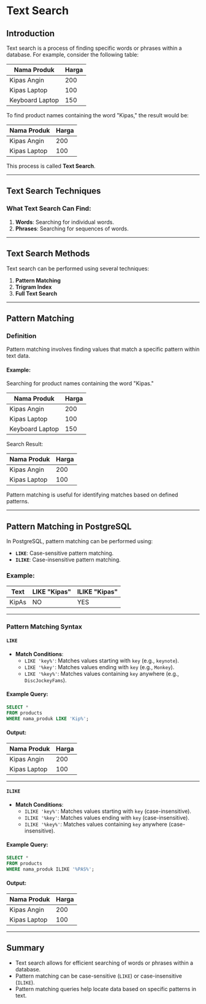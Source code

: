 
# Text Search

## Introduction

Text search is a process of finding specific words or phrases within a database. For example, consider the following table:

| Nama Produk     | Harga |
|------------------|-------|
| Kipas Angin      | 200   |
| Kipas Laptop     | 100   |
| Keyboard Laptop  | 150   |

To find product names containing the word "Kipas," the result would be:

| Nama Produk     | Harga |
|------------------|-------|
| Kipas Angin      | 200   |
| Kipas Laptop     | 100   |

This process is called **Text Search**.

---

## Text Search Techniques

### What Text Search Can Find:
1. **Words**: Searching for individual words.
2. **Phrases**: Searching for sequences of words.

---

## Text Search Methods

Text search can be performed using several techniques:
1. **Pattern Matching**
2. **Trigram Index**
3. **Full Text Search**

---

## Pattern Matching

### Definition
Pattern matching involves finding values that match a specific pattern within text data.

#### Example:
Searching for product names containing the word "Kipas."

| Nama Produk     | Harga |
|------------------|-------|
| Kipas Angin      | 200   |
| Kipas Laptop     | 100   |
| Keyboard Laptop  | 150   |

Search Result:

| Nama Produk     | Harga |
|------------------|-------|
| Kipas Angin      | 200   |
| Kipas Laptop     | 100   |

Pattern matching is useful for identifying matches based on defined patterns.

---

## Pattern Matching in PostgreSQL

In PostgreSQL, pattern matching can be performed using:
- **`LIKE`**: Case-sensitive pattern matching.
- **`ILIKE`**: Case-insensitive pattern matching.

### Example:

| Text  | LIKE "Kipas" | ILIKE "Kipas" |
|-------|--------------|---------------|
| KipAs | NO           | YES           |

---

### Pattern Matching Syntax

#### `LIKE`
- **Match Conditions**:
  - `LIKE 'key%'`: Matches values starting with `key` (e.g., `keynote`).
  - `LIKE '%key'`: Matches values ending with `key` (e.g., `Monkey`).
  - `LIKE '%key%'`: Matches values containing `key` anywhere (e.g., `DiscJockeyFams`).

#### Example Query:
```sql
SELECT *
FROM products
WHERE nama_produk LIKE 'Kip%';
```

#### Output:
| Nama Produk     | Harga |
|------------------|-------|
| Kipas Angin      | 200   |
| Kipas Laptop     | 100   |

---

#### `ILIKE`
- **Match Conditions**:
  - `ILIKE 'key%'`: Matches values starting with `key` (case-insensitive).
  - `ILIKE '%key'`: Matches values ending with `key` (case-insensitive).
  - `ILIKE '%key%'`: Matches values containing `key` anywhere (case-insensitive).

#### Example Query:
```sql
SELECT *
FROM products
WHERE nama_produk ILIKE '%PAS%';
```

#### Output:
| Nama Produk     | Harga |
|------------------|-------|
| Kipas Angin      | 200   |
| Kipas Laptop     | 100   |

---

## Summary

- Text search allows for efficient searching of words or phrases within a database.
- Pattern matching can be case-sensitive (`LIKE`) or case-insensitive (`ILIKE`).
- Pattern matching queries help locate data based on specific patterns in text.


